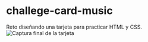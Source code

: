 # challege-card-music
Reto diseñando una tarjeta para practicar HTML y CSS.
![Captura final de la tarjeta](https://raw.githubusercontent.com/username/projectname/branch/path/to/Captura_final.PNG)
